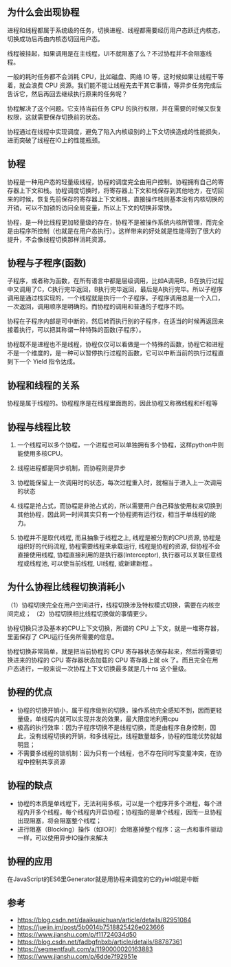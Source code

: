 
## 为什么会出现协程

进程和线程都属于系统级的任务，切换进程、线程都需要经历用户态跃迁内核态，切换成功后再由内核态切回用户态。

线程被挂起，如果调用是在主线程，UI不就阻塞了么？不过协程并不会阻塞线程。

一般的耗时任务都不会消耗 CPU，比如磁盘、网络 IO 等，这时候如果让线程干等着，就会浪费 CPU 资源。我们能不能让线程先去干其它事情，等异步任务完成后告诉它，然后再回去继续执行原来的任务呢？

协程解决了这个问题。它支持当前任务 CPU 的执行权限，并在需要的时候又恢复权限，这就需要保存切换前的状态。

协程通过在线程中实现调度，避免了陷入内核级别的上下文切换造成的性能损失，进而突破了线程在IO上的性能瓶颈。


## 协程

协程是一种用户态的轻量级线程，协程的调度完全由用户控制。协程拥有自己的寄存器上下文和栈。协程调度切换时，将寄存器上下文和栈保存到其他地方，在切回来的时候，恢复先前保存的寄存器上下文和栈，直接操作栈则基本没有内核切换的开销，可以不加锁的访问全局变量，所以上下文的切换非常快。

协程，是一种比线程更加轻量级的存在，协程不是被操作系统内核所管理，而完全是由程序所控制（也就是在用户态执行）。这样带来的好处就是性能得到了很大的提升，不会像线程切换那样消耗资源。

## 协程与子程序(函数)

子程序，或者称为函数，在所有语言中都是层级调用，比如A调用B，B在执行过程中又调用了C，C执行完毕返回，B执行完毕返回，最后是A执行完毕。所以子程序调用是通过栈实现的，一个线程就是执行一个子程序。子程序调用总是一个入口，一次返回，调用顺序是明确的。而协程的调用和普通的子程序不同。

协程在子程序内部是可中断的，然后转而执行别的子程序，在适当的时候再返回来接着执行，可以把其称谓一种特殊的函数(子程序）。

协程既不是进程也不是线程，协程仅仅可以看做是一个特殊的函数，协程它和进程不是一个维度的，是一种可以暂停执行过程的函数，它可以中断当前的执行过程直到下一个 Yield 指令达成。

## 协程和线程的关系

协程是属于线程的。协程程序是在线程里面跑的，因此协程又称微线程和纤程等

## 协程与线程比较


1) 一个线程可以多个协程，一个进程也可以单独拥有多个协程，这样python中则能使用多核CPU。

2) 线程进程都是同步机制，而协程则是异步

3) 协程能保留上一次调用时的状态，每次过程重入时，就相当于进入上一次调用的状态

4) 线程是抢占式，而协程是非抢占式的，所以需要用户自己释放使用权来切换到其他协程，因此同一时间其实只有一个协程拥有运行权，相当于单线程的能力。

5) 协程并不是取代线程, 而且抽象于线程之上, 线程是被分割的CPU资源, 协程是组织好的代码流程, 协程需要线程来承载运行, 线程是协程的资源, 但协程不会直接使用线程, 协程直接利用的是执行器(Interceptor), 执行器可以关联任意线程或线程池, 可以使当前线程, UI线程, 或新建新程.。


## 为什么协程比线程切换消耗小

（1）协程切换完全在用户空间进行，线程切换涉及特权模式切换，需要在内核空间完成；
（2）协程切换相比线程切换做的事情更少。

协程切换只涉及基本的CPU上下文切换，所谓的 CPU 上下文，就是一堆寄存器，里面保存了 CPU运行任务所需要的信息。

协程切换非常简单，就是把当前协程的 CPU 寄存器状态保存起来，然后将需要切换进来的协程的 CPU 寄存器状态加载的 CPU 寄存器上就 ok 了。而且完全在用户态进行，一般来说一次协程上下文切换最多就是几十ns 这个量级。

## 协程的优点

- 协程的切换开销小，属于程序级别的切换，操作系统完全感知不到，因而更轻量级，单线程内就可以实现并发的效果，最大限度地利用cpu
- 极高的执行效率：因为子程序切换不是线程切换，而是由程序自身控制，因此，没有线程切换的开销，和多线程比，线程数量越多，协程的性能优势就越明显；
- 不需要多线程的锁机制：因为只有一个线程，也不存在同时写变量冲突，在协程中控制共享资源

## 协程的缺点

- 协程的本质是单线程下，无法利用多核，可以是一个程序开多个进程，每个进程内开多个线程，每个线程内开启协程；协程指的是单个线程，因而一旦协程出现阻塞，将会阻塞整个线程；
- 进行阻塞（Blocking）操作（如IO时）会阻塞掉整个程序：这一点和事件驱动一样，可以使用异步IO操作来解决


## 协程的应用

在JavaScript的ES6里Generator就是用协程来调度的它的yield就是中断


## 参考

- https://blog.csdn.net/daaikuaichuan/article/details/82951084
- https://juejin.im/post/5b0014b7518825426e023666
- https://www.jianshu.com/p/f11724034d50
- https://blog.csdn.net/fadbgfnbxb/article/details/88787361
- https://segmentfault.com/a/1190000020163883
- https://www.jianshu.com/p/6dde7f92951e